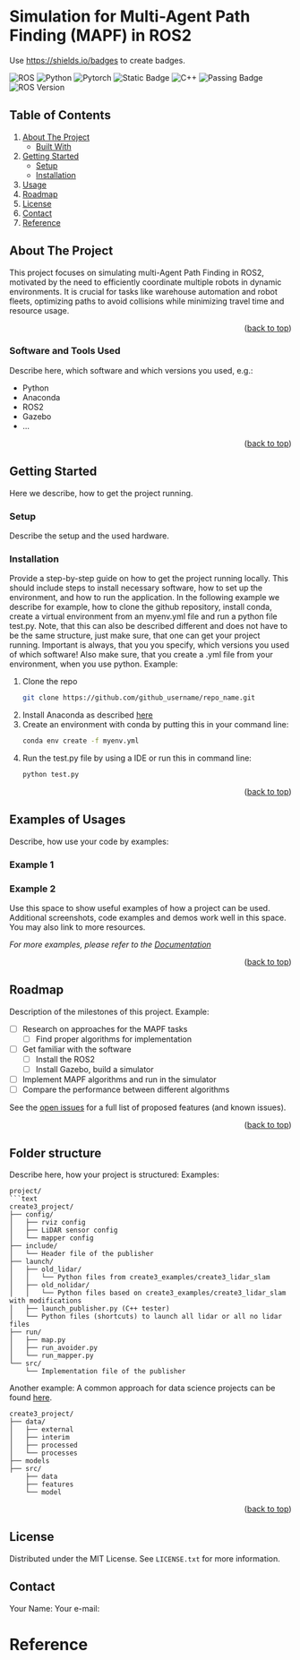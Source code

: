 # Simulation for Multi-Agent Path Finding (MAPF) in ROS2
Use https://shields.io/badges to create badges.

![ROS](https://img.shields.io/badge/ros-%230A0FF9.svg?style=for-the-badge&logo=ros&logoColor=white)
![Python](https://img.shields.io/badge/python-3670A0?style=for-the-badge&logo=python&logoColor=ffdd54)
![Pytorch](https://img.shields.io/badge/pytorch-blue?logo=pytorch)
![Static Badge](https://img.shields.io/badge/raspberry-purple?logo=raspberrypi)
![C++](https://img.shields.io/badge/c++-%2300599C.svg?style=for-the-badge&logo=c%2B%2B&logoColor=white)
![Passing Badge](https://img.shields.io/badge/Build-passing-green?style=for-the-badge)
![ROS Version](https://img.shields.io/badge/ROS%20version-humble-blue?style=for-the-badge)

<!-- TABLE OF CONTENTS -->
## Table of Contents
1. [About The Project](#about-the-project)
   - [Built With](#built-with)
2. [Getting Started](#getting-started)
   - [Setup](#setup)
   - [Installation](#installation)
3. [Usage](#usage)
4. [Roadmap](#roadmap)
5. [License](#license)
6. [Contact](#contact)
7. [Reference](#Reference)



<!-- ABOUT THE PROJECT -->
## About The Project

This project focuses on simulating multi-Agent Path Finding in ROS2, motivated by the need to efficiently coordinate multiple robots in dynamic environments. It is crucial for tasks like warehouse automation and robot fleets, optimizing paths to avoid collisions while minimizing travel time and resource usage.

<p align="right">(<a href="#readme-top">back to top</a>)</p>


###  Software and Tools Used
Describe here, which software and which versions you used, e.g.:
- Python 
- Anaconda 
- ROS2
- Gazebo
- ...

<p align="right">(<a href="#readme-top">back to top</a>)</p>


<!-- GETTING STARTED -->
## Getting Started
Here we describe, how to get the project running.

### Setup
Describe the setup and the used hardware.

### Installation
Provide a step-by-step guide on how to get the project running locally. This should include steps to install necessary software, how to set up the environment, and how to run the application. In the following example we describe for example, how to clone the github repository, install conda, create a virtual environment from an myenv.yml file and run a python file test.py. Note, that this can also be described different and does not have to be the same structure, just make sure, that one can get your project running. Important is always, that you you specify, which versions you used of which software! Also make sure, that you create a .yml file from your environment, when you use python. Example:

1. Clone the repo
   ```sh
   git clone https://github.com/github_username/repo_name.git
   ```
2. Install Anaconda as described [here](https://docs.anaconda.com/free/anaconda/install/index.html)
3. Create an environment with conda by putting this in your command line:
   ```sh
   conda env create -f myenv.yml
   ```
4. Run the test.py file by using a IDE or run this in command line:
   ```sh
   python test.py
   ```

<p align="right">(<a href="#readme-top">back to top</a>)</p>


<!-- USAGE EXAMPLES -->
## Examples of Usages
Describe, how use your code by examples:
### Example 1
### Example 2

Use this space to show useful examples of how a project can be used. Additional screenshots, code examples and demos work well in this space. You may also link to more resources.

_For more examples, please refer to the [Documentation](https://example.com)_

<p align="right">(<a href="#readme-top">back to top</a>)</p>


<!-- ROADMAP -->
## Roadmap
Description of the milestones of this project. Example:
- [ ] Research on approaches for the MAPF tasks
   - [ ] Find proper algorithms for implementation 
- [ ] Get familiar with the software  
  - [ ] Install the ROS2 
  - [ ] Install Gazebo, build a simulator
- [ ] Implement MAPF algorithms and run in the simulator
- [ ] Compare the performance between different algorithms

See the [open issues](https://github.com/github_username/repo_name/issues) for a full list of proposed features (and known issues).

<p align="right">(<a href="#readme-top">back to top</a>)</p>


## Folder structure
Describe here, how your project is structured:
Examples:
```text
project/
```text
create3_project/
├── config/
│   ├── rviz config
│   ├── LiDAR sensor config
│   └── mapper config
├── include/
│   └── Header file of the publisher
├── launch/
│   ├── old_lidar/
│   │   └── Python files from create3_examples/create3_lidar_slam
│   ├── old_nolidar/
│   │   └── Python files based on create3_examples/create3_lidar_slam with modifications
│   ├── launch_publisher.py (C++ tester)
│   └── Python files (shortcuts) to launch all lidar or all no lidar files
├── run/
│   ├── map.py
│   ├── run_avoider.py
│   └── run_mapper.py
└── src/
    └── Implementation file of the publisher
```
Another example: A common approach for data science projects can be found [here](https://neptune.ai/blog/best-practices-for-data-science-project-workflows-and-file-organizations).

```text
create3_project/
├── data/
│   ├── external
│   ├── interim
│   ├── processed 
│   └── processes
├── models
├── src/
    ├── data
    ├── features
    └── model
```
<p align="right">(<a href="#readme-top">back to top</a>)</p>


<!-- LICENSE -->
## License

Distributed under the MIT License. See `LICENSE.txt` for more information.

<!-- CONTACT -->
## Contact

Your Name:
Your e-mail:

# Reference






